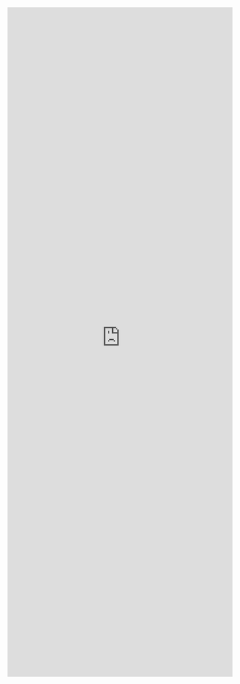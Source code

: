<iframe 
    title='ActivityItem Examples'
    src='https://fabricweb.z5.web.core.windows.net/pr-deploy-site/refs/pull/9333/merge/fabric-website-resources/dist/index.html#/examples/activityitem?docsExample=true'
    frameborder='no'
    height='1500'
    style='width: 100%;'
>